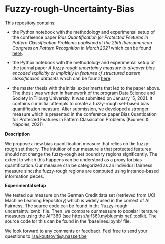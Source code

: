 # Fuzzy-rough-Uncertainty-Bias
This repository contains:
- the Python notebook with the methodology and experimental setup of the conference paper *Bias Quantification for Protected Features in Pattern Classification Problems published at the 25th Iberoamerican Congress on Pattern Recognition in March 2021* which can be found <a href="https://www.researchgate.net/publication/353098759_Bias_Quantification_for_Protected_Features_in_Pattern_Classification_Problems">here</a>.

- the Python notebook with the methodology and experimental setup of the journal paper *A fuzzy-rough uncertainty measure to discover bias encoded explicitly or implicitly in features of structured pattern classification datasets* which can be found <a href="https://www.sciencedirect.com/science/article/pii/S0167865522000058?via%3Dihub">here</a>.

- the master thesis with the initial experiments that led to the paper above. The thesis was written in framework of the program Data Science and Society in Tilburg University. It was submitted on January 15, 2021. It contains our initial attempts to create a fuzzy-rough set-based bias quantification measure. After submission, we developed a stronger measure which is presented in the conference paper Bias Quantication for Protected Features in Pattern Classication Problems (Koumeri & Napoles, 2021)

**Description**

We propose a new bias quantification measure that relies on the fuzzy-rough set theory. The intuition of our measure is that protected features should not change the fuzzy-rough set boundary regions signiﬁcantly. The extent to which this happens can be understood as a proxy for bias quantiﬁcation. Our measure can be categorized as an individual fairness measure sincethe fuzzy-rough regions are computed using instance-based information pieces. 

**Experimental setup**

We tested our measure on the German Credit data set (retrieved from UCI Machine Learning Repository) which is widely used in the context of AI Fairness. The source code can be found in the 'fuzzy-rough uncertainty.ipynb' file. Then, we compare our measure to popular literature measures using the AIF360 (see https://aif360.mybluemix.net) toolkit. The source code for this can be found in the 'baselines.ipynb' file.

We look forward to any comments or feedback. 
Feel free to send your questions to lisa.koutsoviti@uhasselt.be
